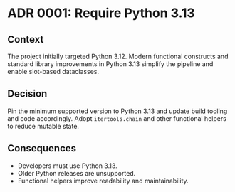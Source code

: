 # ADR 0001: Require Python 3.13

## Context

The project initially targeted Python 3.12. Modern functional constructs and
standard library improvements in Python 3.13 simplify the pipeline and enable
slot-based dataclasses.

## Decision

Pin the minimum supported version to Python 3.13 and update build tooling and
code accordingly. Adopt `itertools.chain` and other functional helpers to reduce
mutable state.

## Consequences

- Developers must use Python 3.13.
- Older Python releases are unsupported.
- Functional helpers improve readability and maintainability.

